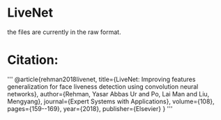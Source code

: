# LiveNet

the files are currently in the raw format. 

# Citation:

'''
@article{rehman2018livenet,
  title={LiveNet: Improving features generalization for face liveness detection using convolution neural networks},
  author={Rehman, Yasar Abbas Ur and Po, Lai Man and Liu, Mengyang},
  journal={Expert Systems with Applications},
  volume={108},
  pages={159--169},
  year={2018},
  publisher={Elsevier}
}
'''
